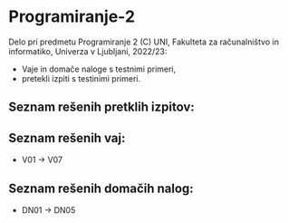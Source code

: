 # Programiranje-2

Delo pri predmetu Programiranje 2 (C) UNI, Fakulteta za računalništvo in informatiko, Univerza v Ljubljani, 2022/23:


- Vaje in domače naloge s testnimi primeri,
- pretekli izpiti s testinimi primeri.

Seznam rešenih pretklih izpitov:
-----------

Seznam rešenih vaj:
---------
- V01 -> V07

Seznam rešenih domačih nalog:
-----------
- DN01 -> DN05

